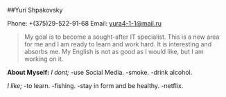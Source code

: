 
##Yuri Shpakovsky

Phone: +(375)29-522-91-68
Email: yura4-1-1@mail.ru

>My goal is to become a sought-after IT specialist. This is a new area for me and I am ready to learn and work hard. It is interesting and absorbs me.
>My English is not as good as I would like, but I am working on it.

**About Myself:**
*I dont;*
-use Social Media.
-smoke.
-drink alcohol.

*I like;*
-to learn. 
-fishing.
-stay in form and be healthy.
-netflix.
